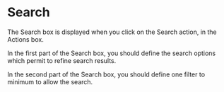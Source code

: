 <!--
parent:
    title: Manage_Processes
author:
    - 'Jérôme Bogaerts'
created_at: '2012-04-17 14:23:38'
updated_at: '2013-03-13 14:28:14'
tags:
    - 'Manage Processes'
-->

Search
======

The Search box is displayed when you click on the Search action, in the Actions box.<br/>

In the first part of the Search box, you should define the search options which permit to refine search results.<br/>

In the second part of the Search box, you should define one filter to minimum to allow the search.

